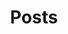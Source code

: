 ---
layout: archive
permalink: /posts/
title: "Posts"
author_profile: true
header:
  image: "/images/derpyhooves.png"
---